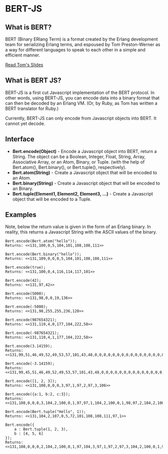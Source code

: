 <h1>BERT-JS</h1>

<h2>What is BERT?</h2>
BERT (Binary ERlang Term) is a format created by the Erlang development team for serializing Erlang terms, and espoused by Tom Preston-Werner as a way for different languages to speak to each other in a simple and efficient manner.

<a href="http://www.erlang-factory.com/upload/presentations/36/tom_preston_werner_erlectricity.pdf">Read Tom's Slides</a>


<h2>What is BERT JS?</h2>

BERT-JS is a first cut Javascript implementation of the BERT protocol. In other words, using BERT-JS, you can encode data into a binary format that can then be decoded by an Erlang VM. (Or, by Ruby, as Tom has written a BERT translator for Ruby.) 

Currently, BERT-JS can only encode from Javascript objects into BERT. It cannot yet decode.


<h2>Interface</h2>

* <b>Bert.encode(Object)</b> - Encode a Javascript object into BERT, return a String. The object can be a Boolean, Integer, Float, String, Array, Associative Array, or an Atom, Binary, or Tuple. (with the help of Bert.atom(), Bert.binary(), or Bert.tuple(), respectively).
* <b>Bert.atom(String)</b> - Create a Javascript object that will be encoded to an Atom.
* <b>Bert.binary(String)</b> - Create a Javascript object that will be encoded to an Binary.
* <b>Bert.tuple(Element1, Element2, Element3, ...)</b> - Create a Javascript object that will be encoded to a Tuple.


<h2>Examples</h2>

Note, below the return value is given in the form of an Erlang binary. In reality, this returns a Javascript String with the ASCII values of the binary. 

	Bert.encode(Bert.atom("hello"));
	Returns: <<131,100,0,5,104,101,108,108,111>>
	
	Bert.encode(Bert.binary("hello"));
	Returns: <<131,109,0,0,0,5,104,101,108,108,111>>
	
	Bert.encode(true);
	Returns: <<131,100,0,4,116,114,117,101>>
	
	Bert.encode(42);
	Returns: <<131,97,42>>
	
	Bert.encode(5000);
	Returns: <<131,98,0,0,19,136>>
	
	Bert.encode(-5000);
	Returns: <<131,98,255,255,236,120>>
	
	Bert.encode(987654321);
	Returns: <<131,110,4,0,177,104,222,58>>
	
	Bert.encode(-987654321);
	Returns: <<131,110,4,1,177,104,222,58>>
	
	Bert.encode(3.14159);
	Returns: <<131,99,51,46,49,52,49,53,57,101,43,48,0,0,0,0,0,0,0,0,0,0,0,0,0,0,0,0,0,0,0,0,0>>
	
	Bert.encode(-3.14159);
	Returns: <<131,99,45,51,46,49,52,49,53,57,101,43,48,0,0,0,0,0,0,0,0,0,0,0,0,0,0,0,0,0,0,0,0>>
	
	Bert.encode([1, 2, 3]);
	Returns: <<131,108,0,0,0,3,97,1,97,2,97,3,106>>
	
	Bert.encode({a:1, b:2, c:3});
	Returns: <<131,108,0,0,0,3,104,2,100,0,1,97,97,1,104,2,100,0,1,98,97,2,104,2,100,0,1,99,97,3,106>>
	
	Bert.encode(Bert.tuple("Hello", 1));
	Returns: <<131,104,2,107,0,5,72,101,108,108,111,97,1>>
	
	Bert.encode({
		a : Bert.tuple(1, 2, 3),
		b : [4, 5, 6]
	});
	Returns: <<131,108,0,0,0,2,104,2,100,0,1,97,104,3,97,1,97,2,97,3,104,2,100,0,1,98,108,0,0,0,3,97,4,97,5,97,6,106,106>>
